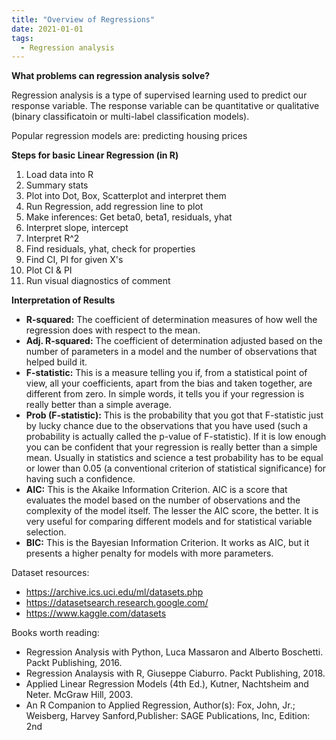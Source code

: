 ```yaml
---
title: "Overview of Regressions"
date: 2021-01-01
tags:
  - Regression analysis
---
```


**What problems can regression analysis solve?**

Regression analysis is a type of supervised learning used to predict our response variable. The response variable can be quantitative or qualitative (binary classificatoin or multi-label classification models).

Popular regression models are: predicting housing prices

**Steps for basic Linear Regression (in R)**
1) Load data into R
2) Summary stats
3) Plot into Dot, Box, Scatterplot and interpret them
4) Run Regression, add regression line to plot
5) Make inferences: Get beta0, beta1, residuals, yhat
6) Interpret slope, intercept
7) Interpret R^2
8) Find residuals, yhat, check for properties
9) Find CI, PI for given X's
10) Plot CI & PI
11) Run visual diagnostics of comment

**Interpretation of Results**

- **R-squared:** The coefficient of determination measures of how well the regression does with respect to the mean.
- **Adj. R-squared:** The coefficient of determination adjusted based on the number of parameters in a model and the number of observations that helped build it.
- **F-statistic:** This is a measure telling you if, from a statistical point of view, all your coefficients, apart from the bias and taken together, are different from zero. In simple words, it tells you if your regression is really better than a simple average.
- **Prob (F-statistic):** This is the probability that you got that F-statistic just by lucky chance due to the observations that you have used (such a probability is actually called the p-value of F-statistic). If it is low enough you can be confident that your regression is really better than a simple mean. Usually in statistics and science a test probability has to be equal or lower than 0.05 (a conventional criterion of statistical significance) for having such a confidence.
- **AIC:** This is the Akaike Information Criterion. AIC is a score that evaluates the model based on the number of observations and the complexity of the model itself. The lesser the AIC score, the better. It is very useful for comparing different models and for statistical variable selection.
- **BIC:** This is the Bayesian Information Criterion. It works as AIC, but it presents a higher penalty for models with more parameters.

Dataset resources:
- https://archive.ics.uci.edu/ml/datasets.php
- https://datasetsearch.research.google.com/
- https://www.kaggle.com/datasets

Books worth reading:
- Regression Analysis with Python, Luca Massaron and Alberto Boschetti. Packt Publishing, 2016.
- Regression Analaysis with R, Giuseppe Ciaburro. Packt Publishing, 2018.
- Applied Linear Regression Models (4th Ed.), Kutner, Nachtsheim and Neter. McGraw Hill, 2003.
- An R Companion to Applied Regression, Author(s): Fox, John, Jr.; Weisberg, Harvey Sanford,Publisher: SAGE Publications, Inc, Edition: 2nd

